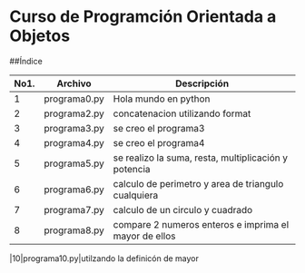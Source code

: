 # Curso de Programción Orientada a Objetos

##Índice 

|No1.|Archivo|Descripción|
|--|--|--|
|1|programa0.py|Hola mundo en python|
|2|programa2.py|concatenacion utilizando format|
|3|programa3.py|se creo el programa3|
|4|programa4.py|se creo el programa4|
|5|programa5.py|se realizo la suma, resta, multiplicación y potencia|
|6|programa6.py|calculo de perimetro y area de triangulo cualquiera|
|7|programa7.py|calculo de un circulo y cuadrado|
|8|programa8.py|compare 2 numeros enteros e imprima el mayor de ellos|

|10|programa10.py|utilzando la definicón de mayor